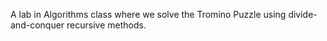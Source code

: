 A lab in Algorithms class where we solve the Tromino Puzzle using divide-and-conquer recursive methods.
